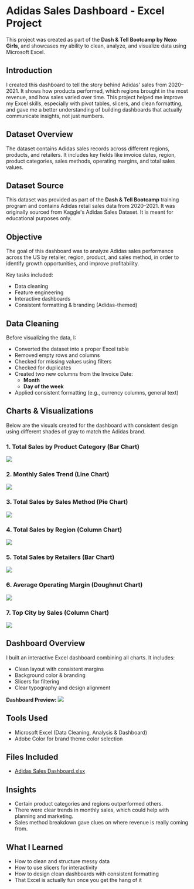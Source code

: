 # Adidas Sales Dashboard - Excel Project
This project was created as part of the **Dash & Tell Bootcamp by Nexo Girls**, and showcases my ability to clean, analyze, and visualize data using Microsoft Excel.

## Introduction
I created this dashboard to tell the story behind Adidas' sales from 2020–2021. It shows how products performed, which regions brought in the most revenue, and how sales varied over time.
This project helped me improve my Excel skills, especially with pivot tables, slicers, and clean formatting, and gave me a better understanding of building dashboards that actually communicate insights, not just numbers.

## Dataset Overview
The dataset contains Adidas sales records across different regions, products, and retailers. It includes key fields like invoice dates, region, product categories, sales methods, operating margins, and total sales values.

## Dataset Source
This dataset was provided as part of the **Dash & Tell Bootcamp** training program and contains Adidas retail sales data from 2020–2021. It was originally sourced from Kaggle's Adidas Sales Dataset. It is meant for educational purposes only.

## Objective
The goal of this dashboard was to analyze Adidas sales performance across the US by retailer, region, product, and sales method, in order to identify growth opportunities, and improve profitability.

Key tasks included:
- Data cleaning
- Feature engineering
- Interactive dashboards
- Consistent formatting & branding (Adidas-themed)

## Data Cleaning

Before visualizing the data, I:
- Converted the dataset into a proper Excel table
- Removed empty rows and columns
- Checked for missing values using filters
- Checked for duplicates
- Created two new columns from the Invoice Date:
  - **Month**
  - **Day of the week**
- Applied consistent formatting (e.g., currency columns, general text)
  
## Charts & Visualizations
Below are the visuals created for the dashboard with consistent design using different shades of gray to match the Adidas brand.

### 1. Total Sales by Product Category (Bar Chart)
![](https://github.com/Vhiktoria/Adidas-Sales-Dashboard/blob/main/total%20sales%20by%20product%20category.JPG)

### 2. Monthly Sales Trend (Line Chart)
![](https://github.com/Vhiktoria/Adidas-Sales-Dashboard/blob/main/monthly%20sales%20trend.JPG)

### 3. Total Sales by Sales Method (Pie Chart)
![](https://github.com/Vhiktoria/Adidas-Sales-Dashboard/blob/main/total%20sales%20by%20sales%20method.JPG)

### 4. Total Sales by Region (Column Chart)
![](https://github.com/Vhiktoria/Adidas-Sales-Dashboard/blob/main/total%20sales%20by%20region.JPG)

### 5. Total Sales by Retailers (Bar Chart)
![](https://github.com/Vhiktoria/Adidas-Sales-Dashboard/blob/main/total%20sales%20by%20retailers.JPG)

### 6. Average Operating Margin (Doughnut Chart)
![](https://github.com/Vhiktoria/Adidas-Sales-Dashboard/blob/main/average%20of%20operating%20margin.JPG)

### 7. Top City by Sales (Column Chart)
![](https://github.com/Vhiktoria/Adidas-Sales-Dashboard/blob/main/top%20city%20by%20sales.JPG)

## Dashboard Overview
I built an interactive Excel dashboard combining all charts. It includes:
- Clean layout with consistent margins
- Background color & branding
- Slicers for filtering
- Clear typography and design alignment

**Dashboard Preview:**
![](https://github.com/Vhiktoria/Adidas-Sales-Dashboard/blob/main/Adidas%20Dashboard%20Image.JPG)

## Tools Used
- Microsoft Excel (Data Cleaning, Analysis & Dashboard)
- Adobe Color for brand theme color selection

## Files Included
- [Adidas Sales Dashboard.xlsx](https://github.com/Vhiktoria/Adidas-Sales-Dashboard/blob/main/Adidas%20Sales%20Dashboard.xlsx)

## Insights
- Certain product categories and regions outperformed others.
- There were clear trends in monthly sales, which could help with planning and marketing.  
- Sales method breakdown gave clues on where revenue is really coming from.

## What I Learned
- How to clean and structure messy data
- How to use slicers for interactivity
- How to design clean dashboards with consistent formatting
- That Excel is actually fun once you get the hang of it 
